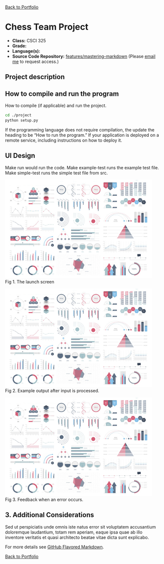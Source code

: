 [Back to Portfolio](./)

Chess Team Project
===============

-   **Class:** CSCI 325
-   **Grade:** 
-   **Language(s):** 
-   **Source Code Repository:** [features/mastering-markdown]([https://github.com/csu-cs/CSCI325-Spring-23--Chess](https://github.com/JoeyBeasley/JoeyFall2024/blob/master/lab14/lab14.pdf))  
    (Please [email me](mailto:JWBeasley@csustudent.net?subject=GitHub%20Access) to request access.)

## Project description



## How to compile and run the program

How to compile (if applicable) and run the project.

```bash
cd ./project
python setup.py
```

If the programming language does not require compilation, the update the heading to be “How to run the program.” If your application is deployed on a remote service, including instructions on how to deploy it.

## UI Design

Make run would run the code. Make example-test runs the example test file. Make simple-test runs the simple test file from src.

![screenshot](images/dummy_thumbnail.jpg)  
Fig 1. The launch screen

![screenshot](images/dummy_thumbnail.jpg)  
Fig 2. Example output after input is processed.

![screenshot](images/dummy_thumbnail.jpg)  
Fig 3. Feedback when an error occurs.

## 3. Additional Considerations

Sed ut perspiciatis unde omnis iste natus error sit voluptatem accusantium doloremque laudantium, totam rem aperiam, eaque ipsa quae ab illo inventore veritatis et quasi architecto beatae vitae dicta sunt explicabo. 

For more details see [GitHub Flavored Markdown](https://guides.github.com/features/mastering-markdown/).

[Back to Portfolio](./)
